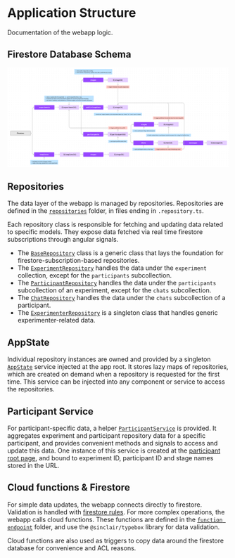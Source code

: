 # Application Structure

Documentation of the webapp logic.

## Firestore Database Schema

![Firestore Database Schema](../images/firestore-schema.png)

## Repositories

The data layer of the webapp is managed by repositories. Repositories are defined in the [`repositories`](../webapp/src/lib/repositories/) folder, in files ending in `.repository.ts`.

Each repository class is responsible for fetching and updating data related to specific models. They expose data fetched via real time firestore subscriptions through angular signals.

- The [`BaseRepository`](../webapp/src/lib/repositories/base.repository.ts) class is a generic class that lays the foundation for firestore-subscription-based repositories.
- The [`ExperimentRepository`](../webapp/src/lib/repositories/experiment.repository.ts) handles the data under the `experiment` collection, except for the `participants` subcollection.
- The [`ParticipantRepository`](../webapp/src/lib/repositories/participant.repository.ts) handles the data under the `participants` subcollection of an experiment, except for the `chats` subcollection.
- The [`ChatRepository`](../webapp/src/lib/repositories/chat.repository.ts) handles the data under the `chats` subcollection of a participant.
- The [`ExperimenterRepository`](../webapp/src/lib/repositories/experimenter.repository.ts) is a singleton class that handles generic experimenter-related data.

## AppState

Individual repository instances are owned and provided by a singleton [`AppState`](../webapp/src/app/services/app-state.service.ts) service injected at the app root.
It stores lazy maps of repositories, which are created on demand when a repository is requested for the first time. This service can be injected into any component or service to access the repositories.

## Participant Service

For participant-specific data, a helper [`ParticipantService`](../webapp/src/app/services/participant.service.ts) is provided.
It aggregates experiment and participant repository data for a specific participant, and provides convenient methods and signals to access and update this data.
One instance of this service is created at the [participant root page](../webapp/src/app/participant-view/participant-view.component.ts), and bound to experiment ID, participant ID and stage names stored in the URL.

## Cloud functions & Firestore

For simple data updates, the webapp connects directly to firestore. Validation is handled with [firestore rules](../firestore/firestore.rules).
For more complex operations, the webapp calls cloud functions. These functions are defined in the [`function endpoint`](../functions/src/endpoints) folder,
and use the `@sinclair/typebox` library for data validation.

Cloud functions are also used as triggers to copy data around the firestore database for convenience and ACL reasons.
